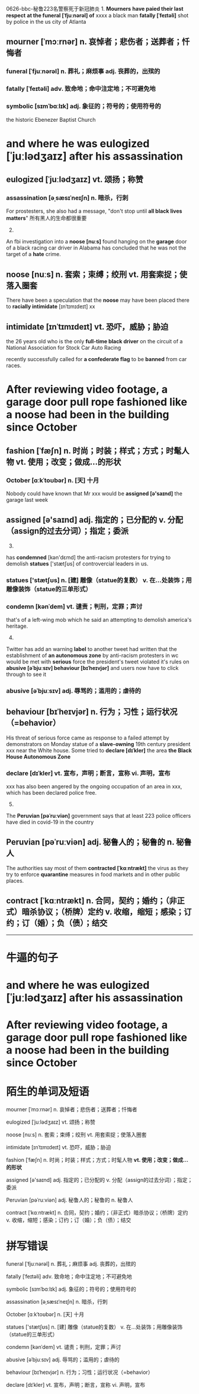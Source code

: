 0626-bbc-秘鲁223名警察死于新冠肺炎
1.
**Mourners** **have paied their last respect** **at the funeral [ˈfjuːnərəl] of**  xxxx  a black man **fatally [ˈfeɪtəli]** shot by police in the us city of Atlanta
## mourner [ˈmɔːrnər]  n. 哀悼者；悲伤者；送葬者；忏悔者
### funeral [ˈfjuːnərəl]  n. 葬礼；麻烦事  adj. 丧葬的，出殡的
### fatally [ˈfeɪtəli]  adv. 致命地；命中注定地；不可避免地

### symbolic [sɪmˈbɑːlɪk]  adj. 象征的；符号的；使用符号的

the historic Ebenezer Baptist Church
# and where he was **eulogized [ˈjuːlədʒaɪz]** after his **assassination**
## eulogized [ˈjuːlədʒaɪz]  vt. 颂扬；称赞
### assassination [əˌsæsɪˈneɪʃn]  n. 暗杀，行刺

For prostesters, she also had a message, "don't stop until **all black lives matters**"
所有黑人的生命都很重要

2.
An fbi investigation into a **noose [nuːs]** found hanging on the **garage** door of a black racing car driver in Alabama has concluded that he was not the target of a **hate** crime.
## noose [nuːs]  n. 套索；束缚；绞刑  vt. 用套索捉；使落入圈套

There have been a speculation that the **noose** may have been placed there to **racially intimidate** [ɪnˈtɪmɪdeɪt]  xx
## intimidate [ɪnˈtɪmɪdeɪt]  vt. 恐吓，威胁；胁迫

the 26 years old who is the only **full-time black driver** on the circuit of a National Association for Stock Car Auto Racing

recently successfully called for **a confederate flag** to be **banned** from car races.

# After reviewing video footage, **a garage door pull rope fashioned like a noose** had been in the building since October
## fashion [ˈfæʃn]  n. 时尚；时装；样式；方式；时髦人物  **vt. 使用；改变；做成…的形状**
### October [ɑːkˈtoʊbər]  n. [天] 十月

Nobody could have known that Mr xxx would be **assigned [ə'saɪnd]** the garage last week
## assigned [ə'saɪnd]  adj. 指定的；已分配的  v. 分配（assign的过去分词）；指定；委派

3.
has **condemned** [kən'dɛmd]  the anti-racism protesters for trying to demolish **statues** ['stætʃʊs] of controvercial leaders in us.
### statues ['stætʃʊs]  n. [建] 雕像（statue的复数）  v. 在…处装饰；用雕像装饰（statue的三单形式）
### condemn [kənˈdem]  vt. 谴责；判刑，定罪；声讨
that's of a left-wing mob which he said an attempting to demolish america's heritage.

4.
Twitter has add an warning **label** to another tweet
had written that the establishment of **an autonomous zone** by anti-racism protesters in wc would be met with **serious** force
the president's tweet violated it's rules on **abusive [əˈbjuːsɪv] behaviour [bɪˈheɪvjər]** and users now have to click through to see it
### abusive [əˈbjuːsɪv]  adj. 辱骂的；滥用的；虐待的
## behaviour [bɪˈheɪvjər]  n. 行为；习性；运行状况（=behavior）
His threat of serious force came as response to a failed attempt by demonstrators on Monday statue of a **slave-owning** 19th century president xxx near the White house.
Some tried to **declare [dɪˈkler]** the area **the Black House Autonomous Zone**
### declare [dɪˈkler]  vt. 宣布，声明；断言，宣称  vi. 声明，宣布
xxx has also been angered by the ongoing occupation of an area in xxx, which has been declared police free.

5.
The **Peruvian [pəˈruːviən]** government says that at least 223 police officers have died in covid-19 in the country
## Peruvian [pəˈruːviən]  adj. 秘鲁人的；秘鲁的  n. 秘鲁人
The authorities say most of them **contracted [ˈkɑːntrækt]** the virus as they try to enforce **quarantine** measures in food markets and in other public places.
## contract [ˈkɑːntrækt]  n. 合同，契约；婚约；（非正式）暗杀协议；（桥牌）定约  v. 收缩，缩短；感染；订约；订（婚）；负（债）；结交

----------------------------------------------------------------------------------------------------

# 牛逼的句子

# and where he was **eulogized [ˈjuːlədʒaɪz]** after his **assassination**

# After reviewing video footage, **a garage door pull rope fashioned like a noose** had been in the building since October

# 陌生的单词及短语

mourner [ˈmɔːrnər]  n. 哀悼者；悲伤者；送葬者；忏悔者

eulogized [ˈjuːlədʒaɪz]  vt. 颂扬；称赞

noose [nuːs]  n. 套索；束缚；绞刑  vt. 用套索捉；使落入圈套

intimidate [ɪnˈtɪmɪdeɪt]  vt. 恐吓，威胁；胁迫

fashion [ˈfæʃn]  n. 时尚；时装；样式；方式；时髦人物  **vt. 使用；改变；做成…的形状**

assigned [ə'saɪnd]  adj. 指定的；已分配的  v. 分配（assign的过去分词）；指定；委派

Peruvian [pəˈruːviən]  adj. 秘鲁人的；秘鲁的  n. 秘鲁人

contract [ˈkɑːntrækt]  n. 合同，契约；婚约；（非正式）暗杀协议；（桥牌）定约  v. 收缩，缩短；感染；订约；订（婚）；负（债）；结交

# 拼写错误

funeral [ˈfjuːnərəl]  n. 葬礼；麻烦事  adj. 丧葬的，出殡的

fatally [ˈfeɪtəli]  adv. 致命地；命中注定地；不可避免地

symbolic [sɪmˈbɑːlɪk]  adj. 象征的；符号的；使用符号的

assassination [əˌsæsɪˈneɪʃn]  n. 暗杀，行刺

October [ɑːkˈtoʊbər]  n. [天] 十月

statues ['stætʃʊs]  n. [建] 雕像（statue的复数）  v. 在…处装饰；用雕像装饰（statue的三单形式）

condemn [kənˈdem]  vt. 谴责；判刑，定罪；声讨

abusive [əˈbjuːsɪv]  adj. 辱骂的；滥用的；虐待的

behaviour [bɪˈheɪvjər]  n. 行为；习性；运行状况（=behavior）

declare [dɪˈkler]  vt. 宣布，声明；断言，宣称  vi. 声明，宣布
